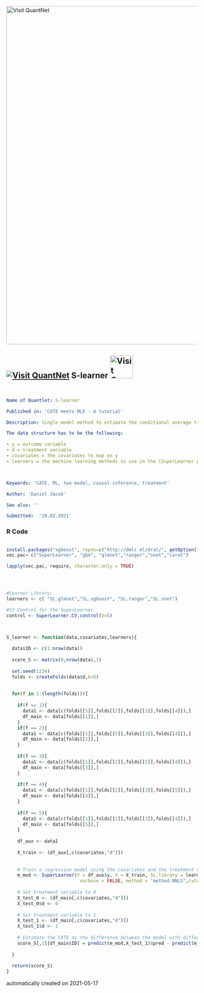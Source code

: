 [<img src="https://github.com/QuantLet/Styleguide-and-FAQ/blob/master/pictures/banner.png" width="888" alt="Visit QuantNet">](http://quantlet.de/)

## [<img src="https://github.com/QuantLet/Styleguide-and-FAQ/blob/master/pictures/qloqo.png" alt="Visit QuantNet">](http://quantlet.de/) **S-learner** [<img src="https://github.com/QuantLet/Styleguide-and-FAQ/blob/master/pictures/QN2.png" width="60" alt="Visit QuantNet 2.0">](http://quantlet.de/)

```yaml


Name of Quantlet: S-learner

Published in: 'CATE meets MLE - A tutorial'

Description: Single model method to estimate the conditional average treatment effect (CATE) via a variety of machine learning (ML) methods. 

The data structure has to be the following: 

- y = outcome variable
- d = treatment variable
- covariates = the covariates to map on y
- learners = the machine learning methods to use in the [SuperLearner package](https://cran.r-project.org/web/packages/SuperLearner/vignettes/Guide-to-SuperLearner.html)



Keywords: 'CATE, ML, two model, causal-inference, treatment'

Author: 'Daniel Jacob'

See also: ''

Submitted:  '10.02.2021'

```

### R Code
```r

install.packages("xgboost", repos=c("http://dmlc.ml/drat/", getOption("repos")), type="source")
vec.pac= c("SuperLearner", "gbm", "glmnet","ranger","nnet","caret")

lapply(vec.pac, require, character.only = TRUE) 




#Learner Library:
learners <- c( "SL.glmnet","SL.xgboost", "SL.ranger","SL.nnet")

#CV Control for the SuperLearner
control <- SuperLearner.CV.control(V=5)



S_learner <- function(data,covariates,learners){
  
  data$ID <- c(1:nrow(data))
  
  score_S <- matrix(0,nrow(data),1)
  
  set.seed(1234)
  folds <- createFolds(data$d,k=5)
  
  
  for(f in 1:(length(folds))){
    
    if(f == 1){
      data1 <- data[c(folds[[5]],folds[[2]],folds[[3]],folds[[4]]),]
      df_main <- data[folds[[1]],]
    } 
    if(f == 2){
      data1 <- data[c(folds[[1]],folds[[5]],folds[[3]],folds[[4]]),]
      df_main <- data[folds[[2]],]
    } 
    
    if(f == 3){
      data1 <- data[c(folds[[1]],folds[[2]],folds[[5]],folds[[4]]),]
      df_main <- data[folds[[3]],]
    } 
    
    if(f == 4){
      data1 <- data[c(folds[[1]],folds[[2]],folds[[3]],folds[[5]]),]
      df_main <- data[folds[[4]],]
    } 
    
    if(f == 5){
      data1 <- data[c(folds[[1]],folds[[2]],folds[[3]],folds[[4]]),]
      df_main <- data[folds[[5]],]
    } 
    
    df_aux <- data1
    
    X_train <- (df_aux[,c(covariates,"d")])
    
    
    # Train a regression model using the covariates and the treatment variable
    m_mod <- SuperLearner(Y = df_aux$y, X = X_train, SL.library = learners,
                           verbose = FALSE, method = "method.NNLS",cvControl = control)
    
    # Set treatment variable to 0
    X_test_0 <- (df_main[,c(covariates,"d")])
    X_test_0$d <- 0
    
    # Set treatment variable to 1
    X_test_1 <- (df_main[,c(covariates,"d")])
    X_test_1$d <- 1
    
    # Estimate the CATE as the difference between the model with different treatment status
    score_S[,1][df_main$ID] = predict(m_mod,X_test_1)$pred - predict(m_mod,X_test_0)$pred
    
  }
  
  return(score_S)
}

```

automatically created on 2021-05-17